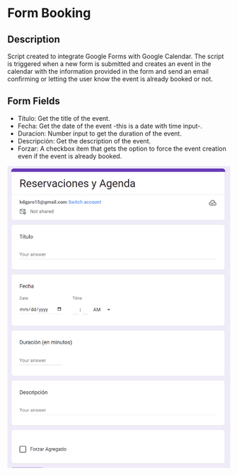 # Form Booking

## Description
Script created to integrate Google Forms with Google Calendar. The script is triggered when a new form is submitted and creates an event in the calendar with the information provided in the form and send an email confirming or letting the user know the event is already booked or not.

## Form Fields
- Título: Get the title of the event.
- Fecha: Get the date of the event -this is a date with time input-.
- Duracion: Number input to get the duration of the event.
- Descripción: Get the description of the event.
- Forzar: A checkbox item that gets the option to force the event creation even if the event is already booked.

![img.png](../../../assets/images/img.png)